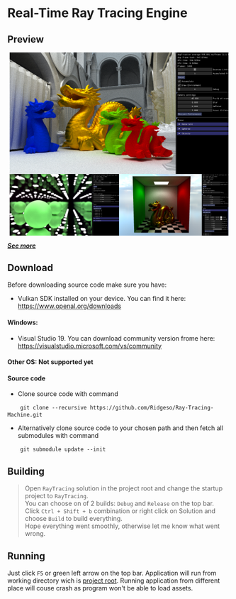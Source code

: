 # Real-Time Ray Tracing Engine

## Preview


<div style="display:flex; justify-content:center; flex-wrap:wrap;">
<img src="Docs/Preview.png" alt="drawing" style="width:98%;"/>
<img src="Docs/Reflections.png" alt="drawing" style="width:49%;"/>
<img src="Docs/CornelBox.png" alt="drawing" style="width:49%;"/>
</div>

[***See more***](Docs)


## Download
Before downloading source code make sure you have:

- Vulkan SDK installed on your device. You can find it here: https://www.openal.org/downloads

#### Windows:
- Visual Studio 19. You can download community version frome here: https://visualstudio.microsoft.com/vs/community

#### Other OS: Not supported yet

#### Source code
- Clone source code with command
```
    git clone --recursive https://github.com/Ridgeso/Ray-Tracing-Machine.git
```
- Alternatively clone source code to your chosen path and then fetch all submodules with command
```
    git submodule update --init
```

## Building

> Open `RayTracing` solution in the project root and change the startup project to `RayTracing`. <br>
> You can choose on of 2 builds: `Debug` and `Release` on the top bar. <br>
> Click `Ctrl + Shift + b` combination or right click on Solution and choose `Build` to build everything. <br>
> Hope everything went smoothly, otherwise let me know what went wrong.

## Running

Just click `F5` or green left arrow on the top bar. Application will run from working directory wich is [project root](RayTracing). Running application from different place will couse crash as program won't be able to load assets.
